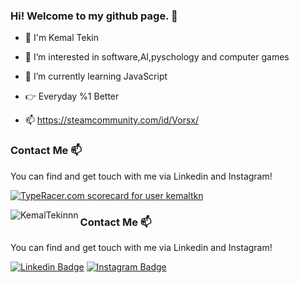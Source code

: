 ### Hi! Welcome to my github page. 👋
- 👋 I'm Kemal Tekin
- 👀 I’m interested in software,AI,pyschology and computer games 
- 🌱 I’m currently learning JavaScript
- :point_right: Everyday %1 Better 

- 📫 https://steamcommunity.com/id/Vorsx/ 
### Contact Me 📫
You can find and get touch with me via Linkedin and Instagram!

<a href="https://data.typeracer.com/pit/profile?user=kemaltkn&ref=badge" target="_top"><img src="https://data.typeracer.com/misc/badge?user=kemaltkn" border="0" alt="TypeRacer.com scorecard for user kemaltkn"/></a>

<img align="left" src="https://github-readme-stats.vercel.app/api/top-langs/?username=KemalTekinnn&layout=compact&hide=html" alt="KemalTekinnn" /></p>
### Contact Me 📫
You can find and get touch with me via Linkedin and Instagram!



[![Linkedin Badge](https://img.shields.io/badge/KemalTekin-follow%20on%20linkedin-blue?style=for-the-badge&logo=linkedin)](https://www.linkedin.com/in/KemalTekinn/)
[![Instagram Badge](https://img.shields.io/badge/KemalTekin-follow%20on%20instagram-blue?style=for-the-badge&logo=instagram)](https://instagram.com/kemalttekin/)
